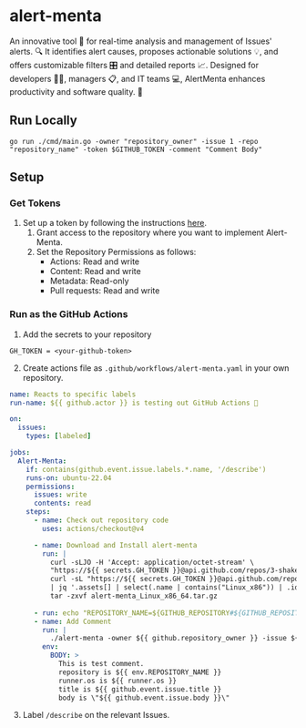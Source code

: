 # alert-menta
An innovative tool 🚀 for real-time analysis and management of Issues' alerts. 🔍 It identifies alert causes, proposes actionable solutions 💡, and offers customizable filters 🎛️ and detailed reports 📈. Designed for developers 👨‍💻, managers 📋, and IT teams 💻, AlertMenta enhances productivity and software quality. 🌟

## Run Locally
```
go run ./cmd/main.go -owner "repository_owner" -issue 1 -repo "repository_name" -token $GITHUB_TOKEN -comment "Comment Body"
```

## Setup
### Get Tokens

1. Set up a token by following the instructions [here](https://docs.github.com/en/authentication/keeping-your-account-and-data-secure/managing-your-personal-access-tokens).
    1. Grant access to the repository where you want to implement Alert-Menta.
    2. Set the Repository Permissions as follows:
        - Actions: Read and write
        - Content: Read and write
        - Metadata: Read-only
        - Pull requests: Read and write

### Run as the GitHub Actions
1. Add the secrets to your repository
```
GH_TOKEN = <your-github-token>
```

2. Create actions file as `.github/workflows/alert-menta.yaml` in your own repository.
``` yaml
name: Reacts to specific labels
run-name: ${{ github.actor }} is testing out GitHub Actions 🚀

on:
  issues:
    types: [labeled]

jobs:
  Alert-Menta:
    if: contains(github.event.issue.labels.*.name, '/describe')
    runs-on: ubuntu-22.04
    permissions:
      issues: write
      contents: read
    steps:
      - name: Check out repository code
        uses: actions/checkout@v4

      - name: Download and Install alert-menta
        run: |
          curl -sLJO -H 'Accept: application/octet-stream' \
          "https://${{ secrets.GH_TOKEN }}@api.github.com/repos/3-shake/alert-menta/releases/assets/$( \
          curl -sL "https://${{ secrets.GH_TOKEN }}@api.github.com/repos/3-shake/alert-menta/releases/tags/v0.0.1" \
          | jq '.assets[] | select(.name | contains("Linux_x86")) | .id')"
          tar -zxvf alert-menta_Linux_x86_64.tar.gz
      
      - run: echo "REPOSITORY_NAME=${GITHUB_REPOSITORY#${GITHUB_REPOSITORY_OWNER}/}" >> $GITHUB_ENV
      - name: Add Comment
        run: |
          ./alert-menta -owner ${{ github.repository_owner }} -issue ${{ github.event.issue.number }} -repo ${{ env.REPOSITORY_NAME }} -token ${{ secrets.GITHUB_TOKEN }} -comment "Body: $BODY"
        env:
          BODY: >
            This is test comment.  
            repository is ${{ env.REPOSITORY_NAME }}  
            runner.os is ${{ runner.os }}  
            title is ${{ github.event.issue.title }}  
            body is \"${{ github.event.issue.body }}\"

```

3. Label `/describe` on the relevant Issues.